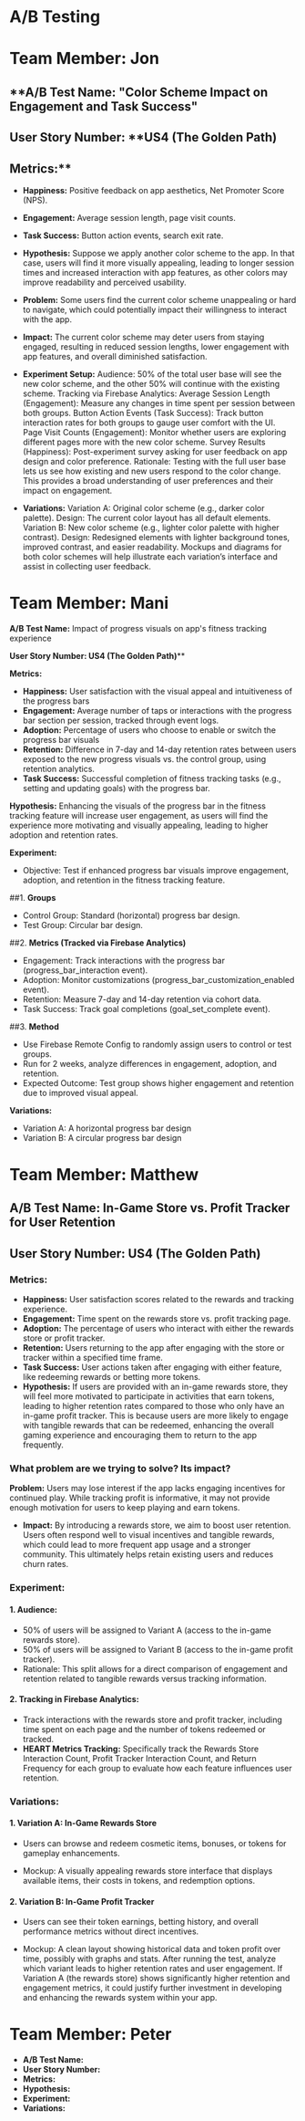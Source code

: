 # A/B Testing 

# Team Member: Jon
## **A/B Test Name: "Color Scheme Impact on Engagement and Task Success"

## User Story Number: **US4 (The Golden Path)

## Metrics:**
- **Happiness:** Positive feedback on app aesthetics, Net Promoter Score (NPS).
- **Engagement:** Average session length, page visit counts.
- **Task Success:** Button action events, search exit rate.

- **Hypothesis:**
Suppose we apply another color scheme to the app. In that case, users will find it more visually appealing, leading to longer session times and increased interaction with app features, as other colors may improve readability and perceived usability.
- **Problem:**
  Some users find the current color scheme unappealing or hard to navigate, which could potentially impact their willingness to interact with the app.
- **Impact:** The current color scheme may deter users from staying engaged, resulting in reduced session lengths, lower engagement with app features, and overall diminished satisfaction.

- **Experiment Setup:**
  Audience: 50% of the total user base will see the new color scheme, and the other 50% will continue with the existing scheme.
  Tracking via Firebase Analytics:
    Average Session Length (Engagement): Measure any changes in time spent per session between both groups.
    Button Action Events (Task Success): Track button interaction rates for both groups to gauge user comfort with the UI.
    Page Visit Counts (Engagement): Monitor whether users are exploring different pages more with the new color scheme.
    Survey Results (Happiness): Post-experiment survey asking for user feedback on app design and color preference.
    Rationale: Testing with the full user base lets us see how existing and new users respond to the color change. This provides a broad understanding of user preferences and their impact on engagement.

- **Variations:**
Variation A: Original color scheme (e.g., darker color palette).
Design: The current color layout has all default elements.
Variation B: New color scheme (e.g., lighter color palette with higher contrast).
Design: Redesigned elements with lighter background tones, improved contrast, and easier readability.
Mockups and diagrams for both color schemes will help illustrate each variation’s interface and assist in collecting user feedback.


# Team Member: Mani
**A/B Test Name:** Impact of progress visuals on app's fitness tracking experience
  
**User Story Number: US4 (The Golden Path)****
  
**Metrics:**

- **Happiness:** User satisfaction with the visual appeal and intuitiveness of the progress bars
- **Engagement:** Average number of taps or interactions with the progress bar section per session, tracked through event logs.
- **Adoption:** Percentage of users who choose to enable or switch the progress bar visuals
- **Retention:** Difference in 7-day and 14-day retention rates between users exposed to the new progress visuals vs. the control group, using retention analytics.
- **Task Success:** Successful completion of fitness tracking tasks (e.g., setting and updating goals) with the progress bar.
  
**Hypothesis:**
Enhancing the visuals of the progress bar in the fitness tracking feature will increase user engagement, as users will find the experience more motivating and visually appealing, leading to higher adoption and retention rates.
  
**Experiment:**
- Objective: Test if enhanced progress bar visuals improve engagement, adoption, and retention in the fitness tracking feature.

##1. **Groups**
   
- Control Group: Standard (horizontal) progress bar design.
- Test Group: Circular bar design.
  
##2. **Metrics (Tracked via Firebase Analytics)**

- Engagement: Track interactions with the progress bar (progress_bar_interaction event).
- Adoption: Monitor customizations (progress_bar_customization_enabled event).
- Retention: Measure 7-day and 14-day retention via cohort data.
- Task Success: Track goal completions (goal_set_complete event).
  
##3. **Method**
  
- Use Firebase Remote Config to randomly assign users to control or test groups.
- Run for 2 weeks, analyze differences in engagement, adoption, and retention.
- Expected Outcome: Test group shows higher engagement and retention due to improved visual appeal.
  
**Variations:**
- Variation A: A horizontal progress bar design
- Variation B: A circular progress bar design
  

# Team Member: Matthew
## A/B Test Name: In-Game Store vs. Profit Tracker for User Retention

## User Story Number: **US4 (The Golden Path)**

### **Metrics:**

- **Happiness:** User satisfaction scores related to the rewards and tracking experience.
- **Engagement:** Time spent on the rewards store vs. profit tracking page.
- **Adoption:** The percentage of users who interact with either the rewards store or profit tracker.
- **Retention:** Users returning to the app after engaging with the store or tracker within a specified time frame.
- **Task Success:** User actions taken after engaging with either feature, like redeeming rewards or betting more tokens.
- **Hypothesis:**
If users are provided with an in-game rewards store, they will feel more motivated to participate in activities that earn tokens, leading to higher retention rates compared to those who only have an in-game profit tracker. This is because users are more likely to engage with tangible rewards that can be redeemed, enhancing the overall gaming experience and encouraging them to return to the app frequently.

### **What problem are we trying to solve? Its impact?**

**Problem:** Users may lose interest if the app lacks engaging incentives for continued play. While tracking profit is informative, it may not provide enough motivation for users to keep playing and earn tokens.

- **Impact:** By introducing a rewards store, we aim to boost user retention. Users often respond well to visual incentives and tangible rewards, which could lead to more frequent app usage and a stronger community. This ultimately helps retain existing users and reduces churn rates.

### **Experiment:**

#### 1.  **Audience:**

- 50% of users will be assigned to Variant A (access to the in-game rewards store).
- 50% of users will be assigned to Variant B (access to the in-game profit tracker).
- Rationale: This split allows for a direct comparison of engagement and retention related to tangible rewards versus tracking information.

#### 2. **Tracking in Firebase Analytics:**

- Track interactions with the rewards store and profit tracker, including time spent on each page and the number of tokens redeemed or tracked.
- **HEART Metrics Tracking:** Specifically track the Rewards Store Interaction Count, Profit Tracker Interaction Count, and Return Frequency for each group to evaluate how each feature influences user retention.

### **Variations:**

#### 1. **Variation A: In-Game Rewards Store**

- Users can browse and redeem cosmetic items, bonuses, or tokens for gameplay enhancements.

- Mockup: A visually appealing rewards store interface that displays available items, their costs in tokens, and redemption options.

#### 2. **Variation B: In-Game Profit Tracker**

- Users can see their token earnings, betting history, and overall performance metrics without direct incentives.

- Mockup: A clean layout showing historical data and token profit over time, possibly with graphs and stats.
After running the test, analyze which variant leads to higher retention rates and user engagement. If Variation A (the rewards store) shows significantly higher retention and engagement metrics, it could justify further investment in developing and enhancing the rewards system within your app.

# Team Member: Peter
- **A/B Test Name:**
- **User Story Number:**
- **Metrics:**
- **Hypothesis:**
- **Experiment:**
- **Variations:**
  
